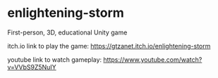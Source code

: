 # enlightening-storm
First-person, 3D, educational Unity game

itch.io link to play the game: https://gtzanet.itch.io/enlightening-storm

youtube link to watch gameplay: https://www.youtube.com/watch?v=VVbS9Z5NuIY
